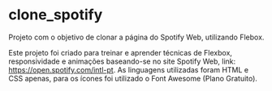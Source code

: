 # clone_spotify
Projeto com o objetivo de clonar a página do Spotify Web, utilizando Flebox.

Este projeto foi criado para treinar e aprender técnicas de Flexbox, responsividade e animações baseando-se no site Spotify Web, 
link: https://open.spotify.com/intl-pt. As linguagens utilizadas foram HTML e CSS apenas, para os ícones foi utilizado o Font Awesome (Plano Gratuito).

